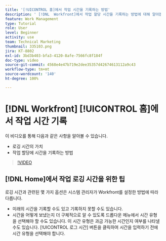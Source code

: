 ```yaml
---
title: '[!UICONTROL 홈]에서 작업 시간을 기록하는 방법'
description: ' [!DNL  Workfront]에서 작업 할당 시간을 기록하는 방법에 대해 알아봅니다. 조직에 로깅 시간이 필요한 이유를 이해합니다.'
feature: Work Management
type: Tutorial
role: User
level: Beginner
activity: use
team: Technical Marketing
thumbnail: 335103.png
jira: KT-8802
exl-id: 3bd3b403-bfa3-4120-8afe-7566fc8f184f
doc-type: video
source-git-commit: 4568e4e47b719e2dee35357d42674613112a9c43
workflow-type: tm+mt
source-wordcount: '140'
ht-degree: 100%

---
```


# [!DNL Workfront] [!UICONTROL 홈]에서 작업 시간 기록

이 비디오를 통해 다음과 같은 사항을 알아볼 수 있습니다.

* 로깅 시간의 가치
* 작업 할당에 시간을 기록하는 방법

>[!VIDEO](https://video.tv.adobe.com/v/3438605/?quality=12&learn=on&enablevpops&captions=kor)

## [!DNL Home]에서 작업 로깅 시간을 위한 팁

로깅 시간과 관련된 몇 가지 옵션은 시스템 관리자가 Workfront를 설정한 방법에 따라 다릅니다.

* 미래의 시간을 기록할 수도 있고 기록하지 못할 수도 있습니다.
* 시간을 어떻게 보냈는지 더 구체적으로 알 수 있도록 드롭다운 메뉴에서 시간 유형을 선택해야 할 수도 있습니다. 이 시간 유형은 과금 가능한 시간인지 여부를 나타낼 수도 있습니다. [!UICONTROL 로그 시간] 버튼을 클릭하여 시간을 입력하기 전에 시간 유형을 선택해야 합니다.

<!--
learn more URLs
-->
